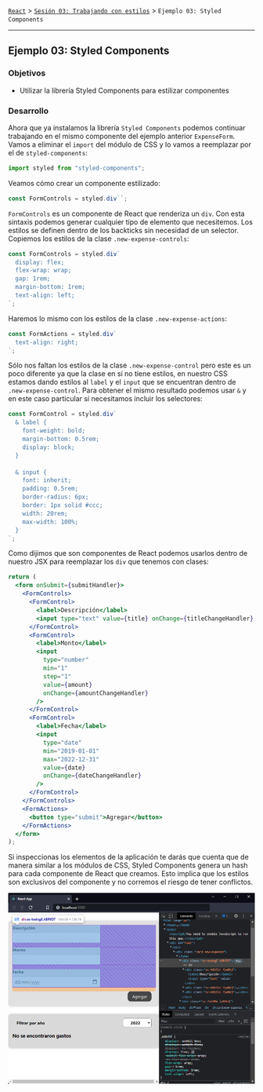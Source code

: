 [`React`](../../README.md) > [`Sesión 03: Trabajando con estilos`](../Readme.md) > `Ejemplo 03: Styled Components`

---

## Ejemplo 03: Styled Components

### Objetivos

- Utilizar la librería Styled Components para estilizar componentes

### Desarrollo

Ahora que ya instalamos la librería `Styled Components` podemos continuar trabajando en el mismo componente del ejemplo anterior `ExpenseForm`. Vamos a eliminar el `import` del módulo de CSS y lo vamos a reemplazar por el de `styled-components`:

```jsx
import styled from "styled-components";
```

Veamos cómo crear un componente estilizado:

```jsx
const FormControls = styled.div``;
```

`FormControls` es un componente de React que renderiza un `div`. Con esta sintaxis podemos generar cualquier tipo de elemento que necesitemos. Los estilos se definen dentro de los backticks sin necesidad de un selector. Copiemos los estilos de la clase `.new-expense-controls`:

```jsx
const FormControls = styled.div`
  display: flex;
  flex-wrap: wrap;
  gap: 1rem;
  margin-bottom: 1rem;
  text-align: left;
`;
```

Haremos lo mismo con los estilos de la clase `.new-expense-actions`:

```jsx
const FormActions = styled.div`
  text-align: right;
`;
```

Sólo nos faltan los estilos de la clase `.new-expense-control` pero este es un poco diferente ya que la clase en sí no tiene estilos, en nuestro CSS estamos dando estilos al `label` y el `input` que se encuentran dentro de `.new-expense-control`. Para obtener el mismo resultado podemos usar `&` y en este caso particular sí necesitamos incluir los selectores:

```jsx
const FormControl = styled.div`
  & label {
    font-weight: bold;
    margin-bottom: 0.5rem;
    display: block;
  }

  & input {
    font: inherit;
    padding: 0.5rem;
    border-radius: 6px;
    border: 1px solid #ccc;
    width: 20rem;
    max-width: 100%;
  }
`;
```

Como dijimos que son componentes de React podemos usarlos dentro de nuestro JSX para reemplazar los `div` que tenemos con clases:

```jsx
return (
  <form onSubmit={submitHandler}>
    <FormControls>
      <FormControl>
        <label>Descripción</label>
        <input type="text" value={title} onChange={titleChangeHandler} />
      </FormControl>
      <FormControl>
        <label>Monto</label>
        <input
          type="number"
          min="1"
          step="1"
          value={amount}
          onChange={amountChangeHandler}
        />
      </FormControl>
      <FormControl>
        <label>Fecha</label>
        <input
          type="date"
          min="2019-01-01"
          max="2022-12-31"
          value={date}
          onChange={dateChangeHandler}
        />
      </FormControl>
    </FormControls>
    <FormActions>
      <button type="submit">Agregar</button>
    </FormActions>
  </form>
);
```

Si inspeccionas los elementos de la aplicación te darás que cuenta que de manera similar a los módulos de CSS, Styled Components genera un hash para cada componente de React que creamos. Esto implica que los estilos son exclusivos del componente y no corremos el riesgo de tener conflictos.

![Styled Components](./assets/log-styled-components.png)
